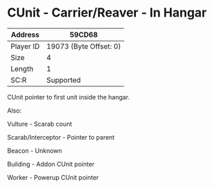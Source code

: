 
#  CUnit - Carrier/Reaver - In Hangar
Address   | 59CD68
----------|-------------
Player ID | 19073 (Byte Offset: 0)
Size 	  | 4
Length 	  | 1
SC:R      | Supported

CUnit pointer to first unit inside the hangar.

Also:
Vulture - Scarab count
Scarab/Interceptor - Pointer to parent
Beacon - Unknown
Building - Addon CUnit pointer
Worker - Powerup CUnit pointer
